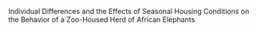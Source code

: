 Individual Differences and the Effects of Seasonal Housing Conditions on the Behavior of a Zoo-Housed Herd of African Elephants
